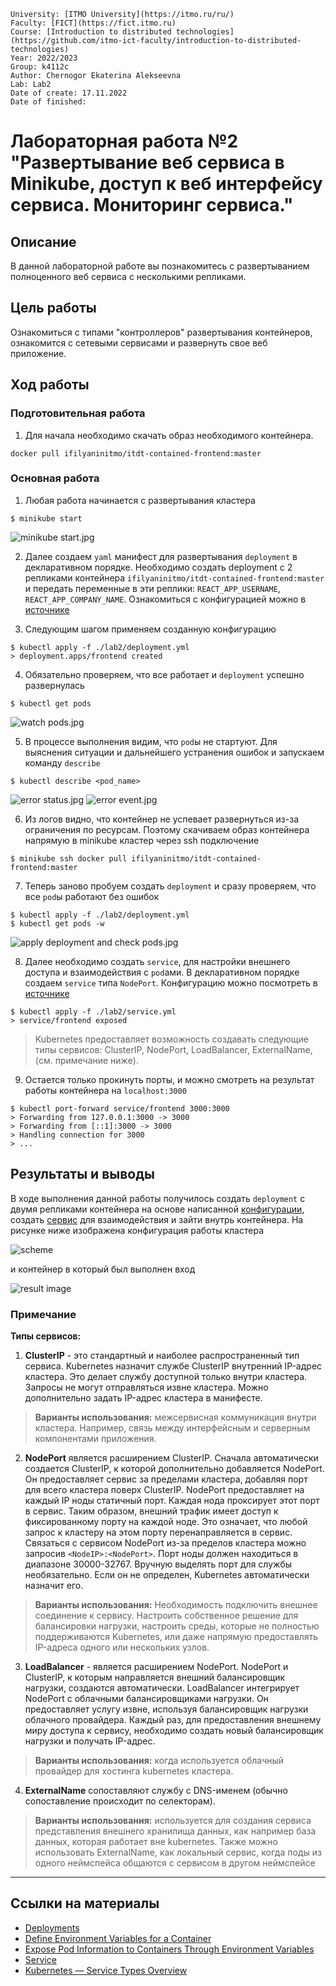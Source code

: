     University: [ITMO University](https://itmo.ru/ru/)
    Faculty: [FICT](https://fict.itmo.ru)
    Course: [Introduction to distributed technologies](https://github.com/itmo-ict-faculty/introduction-to-distributed-technologies)
    Year: 2022/2023
    Group: k4112c
    Author: Chernogor Ekaterina Alekseevna
    Lab: Lab2
    Date of create: 17.11.2022
    Date of finished: 


# Лабораторная работа №2 "Развертывание веб сервиса в Minikube, доступ к веб интерфейсу сервиса. Мониторинг сервиса."

## Описание

В данной лабораторной работе вы познакомитесь с развертыванием полноценного веб сервиса с несколькими репликами.

## Цель работы

Ознакомиться с типами "контроллеров" развертывания контейнеров, ознакомится с сетевыми сервисами и развернуть свое веб приложение.

## Ход работы

### Подготовительная работа
1. Для начала необходимо скачать образ необходимого контейнера.
```
docker pull ifilyaninitmo/itdt-contained-frontend:master
```

### Основная работа 
1. Любая работа начинается с развертывания кластера
```
$ minikube start
```

![minikube start.jpg](imgs/1.jpg)

2. Далее создаем `yaml` манифест для развертывания `deployment` в декларативном порядке. Необходимо создать deployment с 2 репликами контейнера `ifilyaninitmo/itdt-contained-frontend:master` и передать переменные в эти реплики: `REACT_APP_USERNAME`, `REACT_APP_COMPANY_NAME`. Ознакомиться с конфигурацией можно в [источнике](deployment.yml)


3. Следующим шагом применяем созданную конфигурацию

```
$ kubectl apply -f ./lab2/deployment.yml
> deployment.apps/frontend created
```
4. Обязательно проверяем, что все работает и `deployment` успешно развернулась
```
$ kubectl get pods
```

![watch pods.jpg](imgs/error_pod_list.png)

5. В процессе выполнения видим, что `pod`ы не стартуют. Для выяснения ситуации и дальнейшего устранения ошибок и запускаем команду `describe`
```
$ kubectl describe <pod_name>
```

![error status.jpg](imgs/error_state.png)
![error event.jpg](imgs/error_event.png)

6. Из логов видно, что контейнер не успевает развернуться из-за ограничения по ресурсам. Поэтому скачиваем образ контейнера напрямую в minikube кластер через ssh подключение
```
$ minikube ssh docker pull ifilyaninitmo/itdt-contained-frontend:master
```

7. Теперь заново пробуем создать `deployment` и сразу проверяем, что все `pod`ы работают без ошибок
```
$ kubectl apply -f ./lab2/deployment.yml
$ kubectl get pods -w
```

![apply deployment and check pods.jpg](imgs/pod_list.jpg)

8. Далее необходимо создать `service`, для настройки внешнего доступа и взаимодействия с `pod`ами. В декларативном порядке создаем `service` типа `NodePort`. Конфигурацию можно посмотреть в [источнике](service.yml)
```
$ kubectl apply -f ./lab2/service.yml
> service/frontend exposed
```
> Kubernetes предоставляет возможность создавать следующие типы сервисов: ClusterIP, NodePort, LoadBalancer, ExternalName, (см. примечание ниже).

9. Остается только прокинуть порты, и можно смотреть на результат работы контейнера на `localhost:3000`
```
$ kubectl port-forward service/frontend 3000:3000
> Forwarding from 127.0.0.1:3000 -> 3000
> Forwarding from [::1]:3000 -> 3000
> Handling connection for 3000
> ...
```



## Результаты и выводы
В ходе выполнения данной работы получилось создать `deployment` с двумя репликами контейнера на основе написанной [конфигурации](deployment.yml), создать [сервис](service.yml) для взаимодействия и зайти внутрь контейнера. На рисунке ниже изображена конфигурация работы кластера

![scheme](imgs/scheme.jpg)

и контейнер в который был выполнен вход 

![result image](imgs/result.png)


### Примечание
__Типы сервисов:__
1. __ClusterIP__ - это стандартный и наиболее распространенный тип сервиса. Kubernetes назначит службе ClusterIP внутренний IP-адрес кластера. Это делает службу доступной только внутри кластера. Запросы не могут отправляться извне кластера. Можно дополнительно задать IP-адрес кластера в манифесте.

> __Варианты использования:__ 
межсервисная коммуникация внутри кластера. Например, связь между интерфейсным и серверным компонентами приложения.

2. __NodePort__ является расширением ClusterIP. Сначала автоматически создается ClusterIP, к которой дополнительно добавляется NodePort. Он предоставляет сервис за пределами кластера, добавляя порт для всего кластера поверх ClusterIP. NodePort предоставляет на каждый IP ноды статичный порт. Каждая нода проксирует этот порт в сервис. Таким образом, внешний трафик имеет доступ к фиксированному порту на каждой ноде. Это означает, что любой запрос к кластеру на этом порту перенаправляется в сервис. Связаться с сервисом NodePort из-за пределов кластера можно запросив `<NodeIP>:<NodePort>`. Порт ноды должен находиться в диапазоне 30000-32767. Вручную выделять порт для службы необязательно. Если он не определен, Kubernetes автоматически назначит его.

> __Варианты использования:__
Необходимость подключить внешнее соединение к сервису. Настроить собственное решение для балансировки нагрузки, настроить среды, которые не полностью поддерживаются Kubernetes, или даже напрямую предоставлять IP-адреса одного или нескольких узлов.

3. __LoadBalancer__ - является расширением NodePort. NodePort и ClusterIP, к которым направляется внешний балансировщик нагрузки, создаются автоматически. LoadBalancer интегрирует NodePort с облачными балансировщиками нагрузки. Он предоставляет услугу извне, используя балансировщик нагрузки облачного провайдера. Каждый раз, для предоставления внешнему миру доступа к сервису, необходимо создать новый балансировщик нагрузки и получать IP-адрес.

> __Варианты использования:__ 
когда используется облачный провайдер для хостинга kubernetes кластера.

4. __ExternalName__ сопоставляют службу с DNS-именем (обычно сопоставление происходит по селекторам).

> __Варианты использования:__ 
используется для создания сервиса представления внешнего хранилища данных, как например база данных, которая работает вне kubernetes. Также можно использовать ExternalName, как локальный сервис, когда поды из одного неймспейса общаются с сервисом в другом неймспейсе


---
## Ссылки на материалы
- [Deployments](https://kubernetes.io/docs/concepts/workloads/controllers/deployment/)
- [Define Environment Variables for a Container](https://kubernetes.io/docs/tasks/inject-data-application/define-environment-variable-container/)
- [Expose Pod Information to Containers Through Environment Variables](https://kubernetes.io/docs/tasks/inject-data-application/environment-variable-expose-pod-information/)
- [Service](https://kubernetes.io/docs/concepts/services-networking/service/)
- [Kubernetes — Service Types Overview](https://medium.com/devops-mojo/kubernetes-service-types-overview-introduction-to-k8s-service-types-what-are-types-of-kubernetes-services-ea6db72c3f8c)